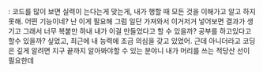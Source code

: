 : 코드를 많이 보면 실력이 는다는게 맞는게, 내가 행할 때 모든 것을 이해가고 알고 하지 못해. 어떤 기능이네? 난 이게 필요해 그럼 일단 가져와서 이거저거 넣어보면 결과가 생기고 그래서 너무 복붙만 하내 내가 이걸 만들었다고 할 수 있을까?
공부를 하고있다고 할수 있을까? 싶었고, 최근에 내 능력에 조금 의심을 갖고 있었어. 근데 아니더라고
코딩은 깊게 알려면 지구 끝까지 알아봐야할 수 있는 분야니 내가 머리를 쓰는 적당산 선이 필요한데
